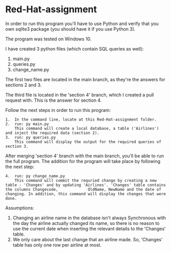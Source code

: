 # Red-Hat-assignment

In order to run this program you'll have to use Python and verify that you own sqlite3 package (you should have it if you use Python 3).

The program was tested on Windows 10.

I have created 3 python files (which contain SQL queries as well):
1.	main.py
2.	queries.py
3.	change_name.py

The first two files are located in the main branch, as they're the answers for sections 2 and 3. 

The third file is located in the 'section 4' branch, which I created a pull request with. This is the answer for section 4.

Follow the next steps in order to run this program:

    1.	In the command line, locate at this Red-Hat-assignment folder.
    2.	run: py main.py
        This command will create a local database, a table ('Airlines') and inject the required data (section 2).
    3.	run: py queries.py
        This command will display the output for the required queries of section 3.

After merging 'section 4' branch with the main branch, you'll be able to run the full program.
The addition for the program will take place by following the next step:

    4.	run: py change_name.py
        This command will commit the requried change by creating a new table - 'Changes' and by updating 'Airlines'. 'Changes' table contains the columns Changecode,             OldName, NewName and the date of changing. In addition, this command will display the changes that were done.

Assumptions:
1.	Changing an airline name in the database isn't always Synchronous with the day the airline actually changed its name, so there is no reason to use the current date       when inserting the relevant details to the 'Changes' table. 
2.	We only care about the last change that an airline made. So, 'Changes' table has only one row per airline at most.
